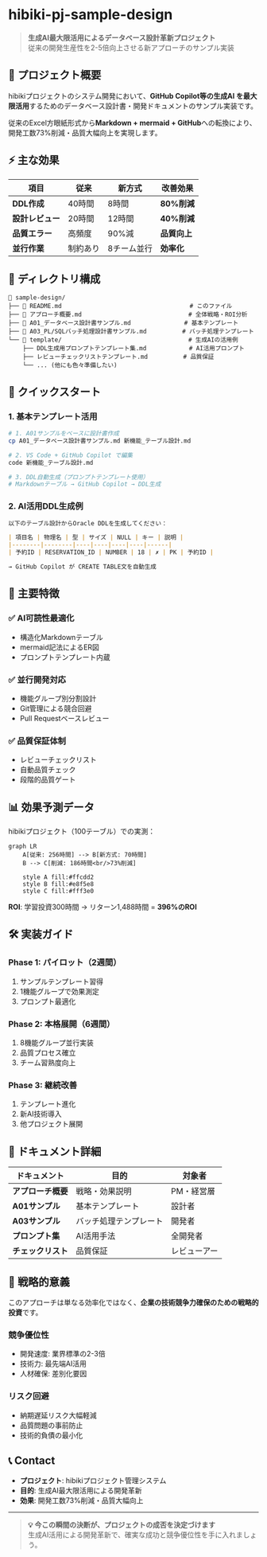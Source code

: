 # hibiki-pj-sample-design

> **生成AI最大限活用によるデータベース設計革新プロジェクト**  
> 従来の開発生産性を2-5倍向上させる新アプローチのサンプル実装

## 🎯 プロジェクト概要

hibikiプロジェクトのシステム開発において、**GitHub Copilot等の生成AI を最大限活用**するためのデータベース設計書・開発ドキュメントのサンプル実装です。

従来のExcel方眼紙形式から**Markdown + mermaid + GitHub**への転換により、開発工数73%削減・品質大幅向上を実現します。

## ⚡ 主な効果

| 項目 | 従来 | 新方式 | 改善効果 |
|------|------|--------|----------|
| **DDL作成** | 40時間 | 8時間 | **80%削減** |
| **設計レビュー** | 20時間 | 12時間 | **40%削減** |
| **品質エラー** | 高頻度 | 90%減 | **品質向上** |
| **並行作業** | 制約あり | 8チーム並行 | **効率化** |

## 📁 ディレクトリ構成

```
📁 sample-design/
├── 📄 README.md                                    # このファイル
├── 📄 アプローチ概要.md                              # 全体戦略・ROI分析
├── 📄 A01_データベース設計書サンプル.md               # 基本テンプレート
├── 📄 A03_PL/SQLバッチ処理設計書サンプル.md          # バッチ処理テンプレート
└── 📄 template/                        　　　　　　　# 生成AIの活用例
    ├── DDL生成用プロンプトテンプレート集.md            # AI活用プロンプト
    ├── レビューチェックリストテンプレート.md          # 品質保証
    └── ... (他にも色々準備したい)
```

## 🚀 クイックスタート

### 1. 基本テンプレート活用
```bash
# 1. A01サンプルをベースに設計書作成
cp A01_データベース設計書サンプル.md 新機能_テーブル設計.md

# 2. VS Code + GitHub Copilot で編集
code 新機能_テーブル設計.md

# 3. DDL自動生成（プロンプトテンプレート使用）
# Markdownテーブル → GitHub Copilot → DDL生成
```

### 2. AI活用DDL生成例
```markdown
以下のテーブル設計からOracle DDLを生成してください：

| 項目名 | 物理名 | 型 | サイズ | NULL | キー | 説明 |
|--------|--------|----|----|----|----|------|
| 予約ID | RESERVATION_ID | NUMBER | 18 | ✗ | PK | 予約ID |

→ GitHub Copilot が CREATE TABLE文を自動生成
```

## 🎨 主要特徴

### ✅ AI可読性最適化
- 構造化Markdownテーブル
- mermaid記法によるER図
- プロンプトテンプレート内蔵

### ✅ 並行開発対応
- 機能グループ別分割設計
- Git管理による競合回避
- Pull Requestベースレビュー

### ✅ 品質保証体制
- レビューチェックリスト
- 自動品質チェック
- 段階的品質ゲート

## 📊 効果予測データ

hibikiプロジェクト（100テーブル）での実測：

```mermaid
graph LR
    A[従来: 256時間] --> B[新方式: 70時間]
    B --> C[削減: 186時間<br/>73%削減]
    
    style A fill:#ffcdd2
    style B fill:#e8f5e8  
    style C fill:#fff3e0
```

**ROI**: 学習投資300時間 → リターン1,488時間 = **396%のROI**

## 🛠️ 実装ガイド

### Phase 1: パイロット（2週間）
1. サンプルテンプレート習得
2. 1機能グループで効果測定
3. プロンプト最適化

### Phase 2: 本格展開（6週間）
1. 8機能グループ並行実装
2. 品質プロセス確立
3. チーム習熟度向上

### Phase 3: 継続改善
1. テンプレート進化
2. 新AI技術導入
3. 他プロジェクト展開

## 📖 ドキュメント詳細

| ドキュメント | 目的 | 対象者 |
|-------------|------|--------|
| **アプローチ概要** | 戦略・効果説明 | PM・経営層 |
| **A01サンプル** | 基本テンプレート | 設計者 |
| **A03サンプル** | バッチ処理テンプレート | 開発者 |
| **プロンプト集** | AI活用手法 | 全開発者 |
| **チェックリスト** | 品質保証 | レビューアー |

## 🎯 戦略的意義

このアプローチは単なる効率化ではなく、**企業の技術競争力確保のための戦略的投資**です。

### 競争優位性
- 開発速度: 業界標準の2-3倍
- 技術力: 最先端AI活用
- 人材確保: 差別化要因

### リスク回避
- 納期遅延リスク大幅軽減
- 品質問題の事前防止
- 技術的負債の最小化

## 📞 Contact

- **プロジェクト**: hibikiプロジェクト管理システム
- **目的**: 生成AI最大限活用による開発革新
- **効果**: 開発工数73%削減・品質大幅向上

---

> **💡 今この瞬間の決断が、プロジェクトの成否を決定づけます**  
> 生成AI活用による開発革新で、確実な成功と競争優位性を手に入れましょう。
